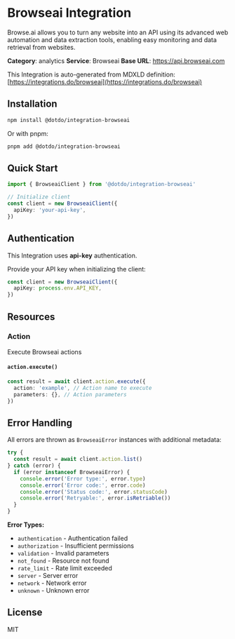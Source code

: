 # Browseai Integration

Browse.ai allows you to turn any website into an API using its advanced web automation and data extraction tools, enabling easy monitoring and data retrieval from websites.

**Category**: analytics
**Service**: Browseai
**Base URL**: https://api.browseai.com

This Integration is auto-generated from MDXLD definition: [https://integrations.do/browseai](https://integrations.do/browseai)

## Installation

```bash
npm install @dotdo/integration-browseai
```

Or with pnpm:

```bash
pnpm add @dotdo/integration-browseai
```

## Quick Start

```typescript
import { BrowseaiClient } from '@dotdo/integration-browseai'

// Initialize client
const client = new BrowseaiClient({
  apiKey: 'your-api-key',
})
```

## Authentication

This Integration uses **api-key** authentication.

Provide your API key when initializing the client:

```typescript
const client = new BrowseaiClient({
  apiKey: process.env.API_KEY,
})
```

## Resources

### Action

Execute Browseai actions

#### `action.execute()`

```typescript
const result = await client.action.execute({
  action: 'example', // Action name to execute
  parameters: {}, // Action parameters
})
```

## Error Handling

All errors are thrown as `BrowseaiError` instances with additional metadata:

```typescript
try {
  const result = await client.action.list()
} catch (error) {
  if (error instanceof BrowseaiError) {
    console.error('Error type:', error.type)
    console.error('Error code:', error.code)
    console.error('Status code:', error.statusCode)
    console.error('Retryable:', error.isRetriable())
  }
}
```

**Error Types:**

- `authentication` - Authentication failed
- `authorization` - Insufficient permissions
- `validation` - Invalid parameters
- `not_found` - Resource not found
- `rate_limit` - Rate limit exceeded
- `server` - Server error
- `network` - Network error
- `unknown` - Unknown error

## License

MIT
